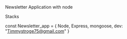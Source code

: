 Newsletter Application with node <br/>

Stacks <br/>

const Newsletter_app = {
Node,
Express,
mongoose,
dev: "Timmystroge75@gmail.com"
}

